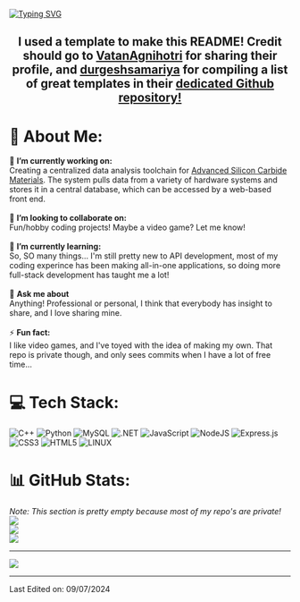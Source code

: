 [![Typing SVG](https://readme-typing-svg.herokuapp.com/?color=A020F0&size=35&center=true&vCenter=true&width=1000&lines=Welcome+to+Robert%27s+Github+profile!;Don%27t+be+afraid+to+send+me+a+message.+:\))](https://git.io/typing-svg)

## <p align="center">I used a template to make this README! Credit should go to [VatanAgnihotri](https://github.com/VatanAgnihotri) for sharing their profile, and [durgeshsamariya](https://github.com/durgeshsamariya) for compiling a list of great templates in their [dedicated Github repository!](https://github.com/durgeshsamariya/awesome-github-profile-readme-templates)</p>

# 💫 About Me:
🔭 **I’m currently working on:**  <br>Creating a centralized data analysis toolchain for [Advanced Silicon Carbide Materials](https://www.ascmtech.com/). The system pulls data from a variety of hardware systems and stores it in a central database, which can be accessed by a web-based front end.<br><br>
👯 **I’m looking to collaborate on:**  <br>Fun/hobby coding projects! Maybe a video game? Let me know!<br><br>
🌱 **I’m currently learning:**  <br>So, SO many things... I'm still pretty new to API development, most of my coding experince has been making all-in-one applications, so doing more full-stack development has taught me a lot!<br><br>
💬 **Ask me about**  <br>Anything! Professional or personal, I think that everybody has insight to share, and I love sharing mine.<br><br>
⚡ **Fun fact:**  <br>I like video games, and I've toyed with the idea of making my own. That repo is private though, and only sees commits when I have a lot of free time...

# 💻 Tech Stack:
![C++](https://img.shields.io/badge/c++-%23fc0303.svg?style=for-the-badge&logo=cplusplus&logoColor=white) ![Python](https://img.shields.io/badge/Python-%23fc9003.svg?style=for-the-badge&logo=Python&logoColor=white) ![MySQL](https://img.shields.io/badge/MySQL-%23fcfc03.svg?style=for-the-badge&logo=MySQL&logoColor=white) ![.NET](https://img.shields.io/badge/.NET-%2331fc03.svg?style=for-the-badge&logo=.NET&logoColor=white) ![JavaScript](https://img.shields.io/badge/javascript-%230320fc.svg?style=for-the-badge&logo=javascript&logoColor=white) ![NodeJS](https://img.shields.io/badge/node.js-ba03fc?style=for-the-badge&logo=node.js&logoColor=white) ![Express.js](https://img.shields.io/badge/express.js-%23784b29.svg?style=for-the-badge&logo=express&logoColor=white) ![CSS3](https://img.shields.io/badge/css3-%23000000.svg?style=for-the-badge&logo=css3&logoColor=white) ![HTML5](https://img.shields.io/badge/html5-%23fc0303.svg?style=for-the-badge&logo=html5&logoColor=white) ![LINUX](https://img.shields.io/badge/Linux-fc9003?style=for-the-badge&logo=linux&logoColor=white) 
 
# 📊 GitHub Stats:
<i>Note: This section is pretty empty because most of my repo's are private!</i>
![](https://github-readme-stats.vercel.app/api/top-langs/?username=rr-git-projects&theme=dark&hide_border=false&include_all_commits=false&count_private=false&layout=compact)<br/>
![](https://github-readme-stats.vercel.app/api?username=rr-git-projects&theme=dark&hide_border=false&include_all_commits=false&count_private=false)<br/>
![](https://github-readme-streak-stats.herokuapp.com/?user=rr-git-projects&theme=dark&hide_border=false)

---
[![](https://visitcount.itsvg.in/api?id=rr-git-projects&label=Visitor%20Count%3A&icon=0&color=11&pretty=true)](https://visitcount.itsvg.in)

------

Last Edited on: 09/07/2024

